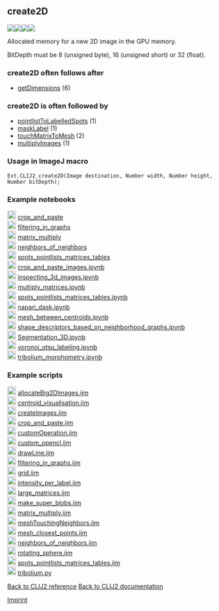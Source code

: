 ## create2D
<img src="images/mini_clij1_logo.png"/><img src="images/mini_clij2_logo.png"/><img src="images/mini_clijx_logo.png"/><img src="images/mini_cle_logo.png"/>

Allocated memory for a new 2D image in the GPU memory. 

BitDepth must be 8 (unsigned byte), 16 (unsigned short) or 32 (float).

### create2D often follows after
* <a href="reference_getDimensions">getDimensions</a> (6)


### create2D is often followed by
* <a href="reference_pointlistToLabelledSpots">pointlistToLabelledSpots</a> (1)
* <a href="reference_maskLabel">maskLabel</a> (1)
* <a href="reference_touchMatrixToMesh">touchMatrixToMesh</a> (2)
* <a href="reference_multiplyImages">multiplyImages</a> (1)


### Usage in ImageJ macro
```
Ext.CLIJ2_create2D(Image destination, Number width, Number height, Number bitDepth);
```




### Example notebooks
<a href="https://clij.github.io/clij2-docs/md/crop_and_paste"><img src="images/language_macro.png" height="20"/></a> [crop_and_paste](https://clij.github.io/clij2-docs/md/crop_and_paste)  
<a href="https://clij.github.io/clij2-docs/md/filtering_in_graphs"><img src="images/language_macro.png" height="20"/></a> [filtering_in_graphs](https://clij.github.io/clij2-docs/md/filtering_in_graphs)  
<a href="https://clij.github.io/clij2-docs/md/matrix_multiply"><img src="images/language_macro.png" height="20"/></a> [matrix_multiply](https://clij.github.io/clij2-docs/md/matrix_multiply)  
<a href="https://clij.github.io/clij2-docs/md/neighbors_of_neighbors"><img src="images/language_macro.png" height="20"/></a> [neighbors_of_neighbors](https://clij.github.io/clij2-docs/md/neighbors_of_neighbors)  
<a href="https://clij.github.io/clij2-docs/md/spots_pointlists_matrices_tables"><img src="images/language_macro.png" height="20"/></a> [spots_pointlists_matrices_tables](https://clij.github.io/clij2-docs/md/spots_pointlists_matrices_tables)  
<a href="https://github.com/clEsperanto/pyclesperanto_prototype/tree/master/demo/basics/crop_and_paste_images.ipynb"><img src="images/language_python.png" height="20"/></a> [crop_and_paste_images.ipynb](https://github.com/clEsperanto/pyclesperanto_prototype/tree/master/demo/basics/crop_and_paste_images.ipynb)  
<a href="https://github.com/clEsperanto/pyclesperanto_prototype/tree/master/demo/basics/inspecting_3d_images.ipynb"><img src="images/language_python.png" height="20"/></a> [inspecting_3d_images.ipynb](https://github.com/clEsperanto/pyclesperanto_prototype/tree/master/demo/basics/inspecting_3d_images.ipynb)  
<a href="https://github.com/clEsperanto/pyclesperanto_prototype/tree/master/demo/basics/multiply_matrices.ipynb"><img src="images/language_python.png" height="20"/></a> [multiply_matrices.ipynb](https://github.com/clEsperanto/pyclesperanto_prototype/tree/master/demo/basics/multiply_matrices.ipynb)  
<a href="https://github.com/clEsperanto/pyclesperanto_prototype/tree/master/demo/basics/spots_pointlists_matrices_tables.ipynb"><img src="images/language_python.png" height="20"/></a> [spots_pointlists_matrices_tables.ipynb](https://github.com/clEsperanto/pyclesperanto_prototype/tree/master/demo/basics/spots_pointlists_matrices_tables.ipynb)  
<a href="https://github.com/clEsperanto/pyclesperanto_prototype/tree/master/demo/napari_gui/napari_dask.ipynb"><img src="images/language_python.png" height="20"/></a> [napari_dask.ipynb](https://github.com/clEsperanto/pyclesperanto_prototype/tree/master/demo/napari_gui/napari_dask.ipynb)  
<a href="https://github.com/clEsperanto/pyclesperanto_prototype/tree/master/demo/neighbors/mesh_between_centroids.ipynb"><img src="images/language_python.png" height="20"/></a> [mesh_between_centroids.ipynb](https://github.com/clEsperanto/pyclesperanto_prototype/tree/master/demo/neighbors/mesh_between_centroids.ipynb)  
<a href="https://github.com/clEsperanto/pyclesperanto_prototype/tree/master/demo/neighbors/shape_descriptors_based_on_neighborhood_graphs.ipynb"><img src="images/language_python.png" height="20"/></a> [shape_descriptors_based_on_neighborhood_graphs.ipynb](https://github.com/clEsperanto/pyclesperanto_prototype/tree/master/demo/neighbors/shape_descriptors_based_on_neighborhood_graphs.ipynb)  
<a href="https://github.com/clEsperanto/pyclesperanto_prototype/tree/master/demo/segmentation/Segmentation_3D.ipynb"><img src="images/language_python.png" height="20"/></a> [Segmentation_3D.ipynb](https://github.com/clEsperanto/pyclesperanto_prototype/tree/master/demo/segmentation/Segmentation_3D.ipynb)  
<a href="https://github.com/clEsperanto/pyclesperanto_prototype/tree/master/demo/segmentation/voronoi_otsu_labeling.ipynb"><img src="images/language_python.png" height="20"/></a> [voronoi_otsu_labeling.ipynb](https://github.com/clEsperanto/pyclesperanto_prototype/tree/master/demo/segmentation/voronoi_otsu_labeling.ipynb)  
<a href="https://github.com/clEsperanto/pyclesperanto_prototype/tree/master/demo/tribolium_morphometry/tribolium_morphometry.ipynb"><img src="images/language_python.png" height="20"/></a> [tribolium_morphometry.ipynb](https://github.com/clEsperanto/pyclesperanto_prototype/tree/master/demo/tribolium_morphometry/tribolium_morphometry.ipynb)  




### Example scripts
<a href="https://github.com/clij/clij2-docs/blob/master/src/main/macro/allocateBig2DImages.ijm"><img src="images/language_macro.png" height="20"/></a> [allocateBig2DImages.ijm](https://github.com/clij/clij2-docs/blob/master/src/main/macro/allocateBig2DImages.ijm)  
<a href="https://github.com/clij/clij2-docs/blob/master/src/main/macro/centroid_visualisation.ijm"><img src="images/language_macro.png" height="20"/></a> [centroid_visualisation.ijm](https://github.com/clij/clij2-docs/blob/master/src/main/macro/centroid_visualisation.ijm)  
<a href="https://github.com/clij/clij2-docs/blob/master/src/main/macro/createImages.ijm"><img src="images/language_macro.png" height="20"/></a> [createImages.ijm](https://github.com/clij/clij2-docs/blob/master/src/main/macro/createImages.ijm)  
<a href="https://github.com/clij/clij2-docs/blob/master/src/main/macro/crop_and_paste.ijm"><img src="images/language_macro.png" height="20"/></a> [crop_and_paste.ijm](https://github.com/clij/clij2-docs/blob/master/src/main/macro/crop_and_paste.ijm)  
<a href="https://github.com/clij/clij2-docs/blob/master/src/main/macro/customOperation.ijm"><img src="images/language_macro.png" height="20"/></a> [customOperation.ijm](https://github.com/clij/clij2-docs/blob/master/src/main/macro/customOperation.ijm)  
<a href="https://github.com/clij/clij2-docs/blob/master/src/main/macro/custom_opencl.ijm"><img src="images/language_macro.png" height="20"/></a> [custom_opencl.ijm](https://github.com/clij/clij2-docs/blob/master/src/main/macro/custom_opencl.ijm)  
<a href="https://github.com/clij/clij2-docs/blob/master/src/main/macro/drawLine.ijm"><img src="images/language_macro.png" height="20"/></a> [drawLine.ijm](https://github.com/clij/clij2-docs/blob/master/src/main/macro/drawLine.ijm)  
<a href="https://github.com/clij/clij2-docs/blob/master/src/main/macro/filtering_in_graphs.ijm"><img src="images/language_macro.png" height="20"/></a> [filtering_in_graphs.ijm](https://github.com/clij/clij2-docs/blob/master/src/main/macro/filtering_in_graphs.ijm)  
<a href="https://github.com/clij/clij2-docs/blob/master/src/main/macro/grid.ijm"><img src="images/language_macro.png" height="20"/></a> [grid.ijm](https://github.com/clij/clij2-docs/blob/master/src/main/macro/grid.ijm)  
<a href="https://github.com/clij/clij2-docs/blob/master/src/main/macro/intensity_per_label.ijm"><img src="images/language_macro.png" height="20"/></a> [intensity_per_label.ijm](https://github.com/clij/clij2-docs/blob/master/src/main/macro/intensity_per_label.ijm)  
<a href="https://github.com/clij/clij2-docs/blob/master/src/main/macro/large_matrices.ijm"><img src="images/language_macro.png" height="20"/></a> [large_matrices.ijm](https://github.com/clij/clij2-docs/blob/master/src/main/macro/large_matrices.ijm)  
<a href="https://github.com/clij/clij2-docs/blob/master/src/main/macro/make_super_blobs.ijm"><img src="images/language_macro.png" height="20"/></a> [make_super_blobs.ijm](https://github.com/clij/clij2-docs/blob/master/src/main/macro/make_super_blobs.ijm)  
<a href="https://github.com/clij/clij2-docs/blob/master/src/main/macro/matrix_multiply.ijm"><img src="images/language_macro.png" height="20"/></a> [matrix_multiply.ijm](https://github.com/clij/clij2-docs/blob/master/src/main/macro/matrix_multiply.ijm)  
<a href="https://github.com/clij/clij2-docs/blob/master/src/main/macro/meshTouchingNeighbors.ijm"><img src="images/language_macro.png" height="20"/></a> [meshTouchingNeighbors.ijm](https://github.com/clij/clij2-docs/blob/master/src/main/macro/meshTouchingNeighbors.ijm)  
<a href="https://github.com/clij/clij2-docs/blob/master/src/main/macro/mesh_closest_points.ijm"><img src="images/language_macro.png" height="20"/></a> [mesh_closest_points.ijm](https://github.com/clij/clij2-docs/blob/master/src/main/macro/mesh_closest_points.ijm)  
<a href="https://github.com/clij/clij2-docs/blob/master/src/main/macro/neighbors_of_neighbors.ijm"><img src="images/language_macro.png" height="20"/></a> [neighbors_of_neighbors.ijm](https://github.com/clij/clij2-docs/blob/master/src/main/macro/neighbors_of_neighbors.ijm)  
<a href="https://github.com/clij/clij2-docs/blob/master/src/main/macro/rotating_sphere.ijm"><img src="images/language_macro.png" height="20"/></a> [rotating_sphere.ijm](https://github.com/clij/clij2-docs/blob/master/src/main/macro/rotating_sphere.ijm)  
<a href="https://github.com/clij/clij2-docs/blob/master/src/main/macro/spots_pointlists_matrices_tables.ijm"><img src="images/language_macro.png" height="20"/></a> [spots_pointlists_matrices_tables.ijm](https://github.com/clij/clij2-docs/blob/master/src/main/macro/spots_pointlists_matrices_tables.ijm)  
<a href="https://github.com/clEsperanto/pyclesperanto_prototype/tree/master/demo/tribolium_morphometry/tribolium.py"><img src="images/language_python.png" height="20"/></a> [tribolium.py](https://github.com/clEsperanto/pyclesperanto_prototype/tree/master/demo/tribolium_morphometry/tribolium.py)  


[Back to CLIJ2 reference](https://clij.github.io/clij2-docs/reference)
[Back to CLIJ2 documentation](https://clij.github.io/clij2-docs)

[Imprint](https://clij.github.io/imprint)
